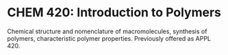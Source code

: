# CHEM 420: Introduction to Polymers

Chemical structure and nomenclature of macromolecules, synthesis of polymers, characteristic polymer properties. Previously offered as APPL 420.